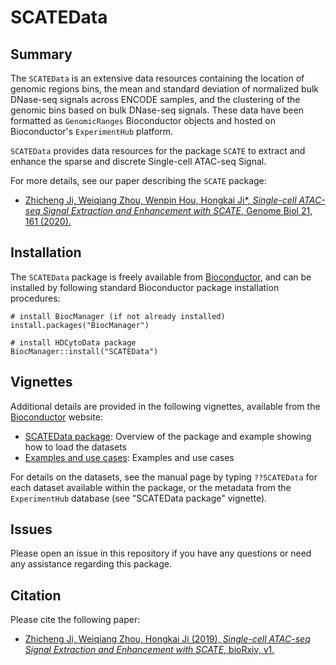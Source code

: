 # SCATEData

## Summary

The `SCATEData` is an extensive data resources containing the location of genomic regions bins, the mean and standard deviation of normalized bulk DNase-seq signals across ENCODE samples, and the clustering of the genomic bins based on bulk DNase-seq signals. These data have been formatted as `GenomicRanges` Bioconductor objects and hosted on Bioconductor's `ExperimentHub` platform. 

`SCATEData` provides data resources for the package `SCATE` to  extract and enhance the sparse and discrete Single-cell ATAC-seq Signal. 

For more details, see our paper describing the `SCATE` package:

- [Zhicheng Ji, Weiqiang Zhou, Wenpin Hou, Hongkai Ji\*, *Single-cell ATAC-seq Signal Extraction and Enhancement with SCATE*, Genome Biol 21, 161 (2020).](https://doi.org/10.1186/s13059-020-02075-3)

## Installation

The `SCATEData` package is freely available from [Bioconductor](http://bioconductor.org/packages/SCATEData), and can be installed by following standard Bioconductor package installation procedures:

```{r}
# install BiocManager (if not already installed)
install.packages("BiocManager")

# install HDCytoData package
BiocManager::install("SCATEData")
```


## Vignettes

Additional details are provided in the following vignettes, available from the [Bioconductor](http://bioconductor.org/packages/SCATEData) website:

- [SCATEData package](https://github.com/Winnie09/SCATEData): Overview of the package and example showing how to load the datasets
- [Examples and use cases](https://github.com/Winnie09/SCATEData): Examples and use cases

For details on the datasets, see the manual page by typing `??SCATEData` for each dataset available within the package, or the metadata from the `ExperimentHub` database (see "SCATEData package" vignette).



## Issues 
Please open an issue in this repository if you have any questions or need any assistance regarding this package. 

## Citation

Please cite the following paper:

- [Zhicheng Ji, Weiqiang Zhou, Hongkai Ji (2019), *Single-cell ATAC-seq Signal Extraction and Enhancement with SCATE*, bioRxiv, v1.](https://www.biorxiv.org/content/10.1101/795609v1)


